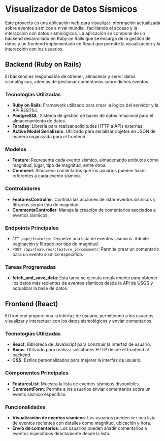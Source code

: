# Visualizador de Datos Sísmicos

Este proyecto es una aplicación web para visualizar información actualizada sobre eventos sísmicos a nivel mundial, facilitando el acceso y la interacción con datos sismológicos. La aplicación se compone de un backend desarrollado en Ruby on Rails que se encarga de la gestión de datos y un frontend implementado en React que permite la visualización y la interacción con los usuarios.

## Backend (Ruby on Rails)

El backend es responsable de obtener, almacenar y servir datos sismológicos, además de gestionar comentarios sobre dichos eventos.

### Tecnologías Utilizadas

- **Ruby on Rails**: Framework utilizado para crear la lógica del servidor y la API RESTful.
- **PostgreSQL**: Sistema de gestión de bases de datos relacional para el almacenamiento de datos.
- **Faraday**: Librería para realizar solicitudes HTTP a APIs externas.
- **Active Model Serializers**: Utilizado para serializar objetos en JSON de manera organizada para el frontend.

### Modelos

- **Feature**: Representa cada evento sísmico, almacenando atributos como magnitud, lugar, tipo de magnitud, entre otros.
- **Comment**: Almacena comentarios que los usuarios pueden hacer referentes a cada evento sísmico.

### Controladores

- **FeaturesController**: Controla las acciones de listar eventos sísmicos y filtrarlos según tipo de magnitud.
- **CommentsController**: Maneja la creación de comentarios asociados a eventos sísmicos.

### Endpoints Principales

- `GET /api/features`: Devuelve una lista de eventos sísmicos. Admite paginación y filtrado por tipo de magnitud.
- `POST /api/features/:feature_id/comments`: Permite crear un comentario para un evento sísmico específico.

### Tareas Programadas

- **fetch_and_save_data**: Esta tarea se ejecuta regularmente para obtener los datos más recientes de eventos sísmicos desde la API de USGS y actualizar la base de datos.

## Frontend (React)

El frontend proporciona la interfaz de usuario, permitiendo a los usuarios visualizar y interactuar con los datos sismológicos y enviar comentarios.

### Tecnologías Utilizadas

- **React**: Biblioteca de JavaScript para construir la interfaz de usuario.
- **Axios**: Utilizado para realizar solicitudes HTTP desde el frontend al backend.
- **CSS**: Estilos personalizados para mejorar la interfaz de usuario.

### Componentes Principales

- **FeaturesList**: Muestra la lista de eventos sísmicos disponibles.
- **CommentForm**: Permite a los usuarios enviar comentarios sobre un evento sísmico específico.

### Funcionalidades

- **Visualización de eventos sísmicos**: Los usuarios pueden ver una lista de eventos recientes con detalles como magnitud, ubicación y hora.
- **Envío de comentarios**: Los usuarios pueden añadir comentarios a eventos específicos directamente desde la lista.


